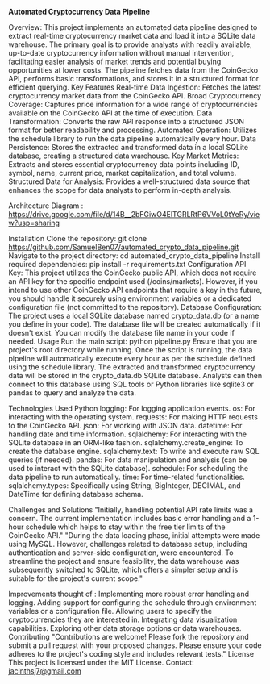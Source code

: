 **Automated Cryptocurrency Data Pipeline**

Overview:
This project implements an automated data pipeline designed to extract real-time cryptocurrency market data and load it into a SQLite data warehouse. The primary goal is to provide analysts with readily available, up-to-date cryptocurrency information without manual intervention, facilitating easier analysis of market trends and potential buying opportunities at lower costs. The pipeline fetches data from the CoinGecko API, performs basic transformations, and stores it in a structured format for efficient querying.
Key Features
Real-time Data Ingestion: Fetches the latest cryptocurrency market data from the CoinGecko API.
Broad Cryptocurrency Coverage: Captures price information for a wide range of cryptocurrencies available on the CoinGecko API at the time of execution.
Data Transformation: Converts the raw API response into a structured JSON format for better readability and processing.
Automated Operation: Utilizes the schedule library to run the data pipeline automatically every hour.
Data Persistence: Stores the extracted and transformed data in a local SQLite database, creating a structured data warehouse.
Key Market Metrics: Extracts and stores essential cryptocurrency data points including ID, symbol, name, current price, market capitalization, and total volume.
Structured Data for Analysis: Provides a well-structured data source that enhances the scope for data analysts to perform in-depth analysis.

Architecture Diagram :
https://drive.google.com/file/d/14B__2bFGiwO4ElTGRLRtP6VVoL0tYeRy/view?usp=sharing

Installation
Clone the repository:
git clone https://github.com/SamuelBen07/automated_crypto_data_pipeline.git
Navigate to the project directory:
cd automated_crypto_data_pipeline
Install required dependencies:
pip install -r requirements.txt
Configuration
API Key: This project utilizes the CoinGecko public API, which does not require an API key for the specific endpoint used (/coins/markets). However, if you intend to use other CoinGecko API endpoints that require a key in the future, you should handle it securely using environment variables or a dedicated configuration file (not committed to the repository).
Database Configuration: The project uses a local SQLite database named crypto_data.db (or a name you define in your code). The database file will be created automatically if it doesn't exist. You can modify the database file name in your code if needed.
Usage
Run the main script:
python pipeline.py
Ensure that you are project's root directory while running.
Once the script is running, the data pipeline will automatically execute every hour as per the schedule defined using the schedule library.
The extracted and transformed cryptocurrency data will be stored in the crypto_data.db SQLite database. Analysts can then connect to this database using SQL tools or Python libraries like sqlite3 or pandas to query and analyze the data.

Technologies Used
Python
logging: For logging application events.
os: For interacting with the operating system.
requests: For making HTTP requests to the CoinGecko API.
json: For working with JSON data.
datetime: For handling date and time information.
sqlalchemy: For interacting with the SQLite database in an ORM-like fashion.
sqlalchemy.create_engine: To create the database engine.
sqlalchemy.text: To write and execute raw SQL queries (if needed).
pandas: For data manipulation and analysis (can be used to interact with the SQLite database).
schedule: For scheduling the data pipeline to run automatically.
time: For time-related functionalities.
sqlalchemy.types: Specifically using String, BigInteger, DECIMAL, and DateTime for defining database schema.

Challenges and Solutions
"Initially, handling potential API rate limits was a concern. The current implementation includes basic error handling and a 1-hour schedule which helps to stay within the free tier limits of the CoinGecko API."
"During the data loading phase, initial attempts were made using MySQL. However, challenges related to database setup, including authentication and server-side configuration, were encountered. To streamline the project and ensure feasibility, the data warehouse was subsequently switched to SQLite, which offers a simpler setup and is suitable for the project's current scope."

Improvements thought of :
Implementing more robust error handling and logging.
Adding support for configuring the schedule through environment variables or a configuration file.
Allowing users to specify the cryptocurrencies they are interested in.
Integrating data visualization capabilities.
Exploring other data storage options or data warehouses.
Contributing
"Contributions are welcome! Please fork the repository and submit a pull request with your proposed changes. Please ensure your code adheres to the project's coding style and includes relevant tests."
License
This project is licensed under the MIT License.
Contact:
jacinthsj7@gmail.com
